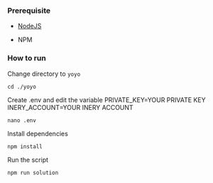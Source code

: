 ### Prerequisite

- [NodeJS](https://nodejs.org/en/)

- NPM



### How to run

Change directory to ```yoyo```

```shell
cd ./yoyo
```

Create .env and edit the variable
PRIVATE_KEY=YOUR PRIVATE KEY
INERY_ACCOUNT=YOUR INERY ACCOUNT

```shell
nano .env
```

Install dependencies

```shell
npm install
```

Run the script

```
npm run solution
```
